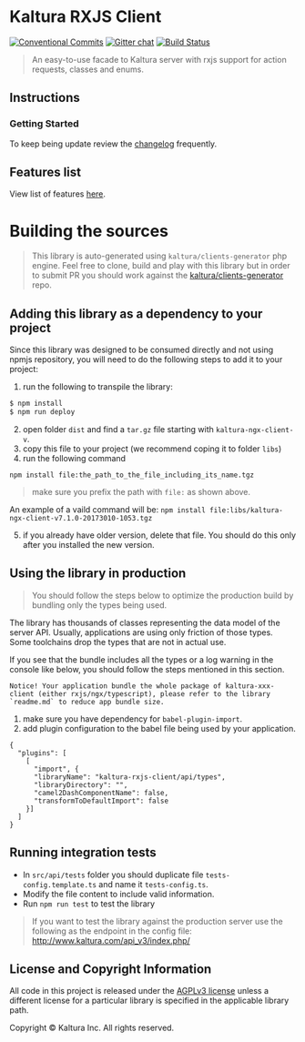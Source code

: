 # Kaltura RXJS Client

[![Conventional Commits](https://img.shields.io/badge/Conventional%20Commits-1.0.0-yellow.svg)](https://conventionalcommits.org) [![Gitter chat](https://badges.gitter.im/kaltura-ng/kaltura-ng.png)](https://gitter.im/kaltura-ng/kaltura-ng) [![Build Status](https://travis-ci.org/kaltura/KalturaGeneratedAPIClientsAngular.svg?branch=master)](https://travis-ci.org/kaltura/KalturaGeneratedAPIClientsAngular)

> An easy-to-use facade to Kaltura server with rxjs support for action requests, classes and enums.


## Instructions

### Getting Started
To keep being update review the [changelog](CHANGELOG.md) frequently.

## Features list
View list of features [here](features.md).

# Building the sources
> This library is auto-generated using `kaltura/clients-generator` php engine. Feel free to clone, build and play with this library but in order to submit PR you should work against the [kaltura/clients-generator](https://github.com/kaltura/clients-generator) repo.


## Adding this library as a dependency to your project
Since this library was designed to be consumed directly and not using npmjs repository, you will need to do the following steps to add it to your project:
1. run the following to transpile the library:
```bash
$ npm install
$ npm run deploy
```
2. open folder `dist` and find a `tar.gz` file starting with `kaltura-ngx-client-v`.
3. copy this file to your project (we recommend coping it to folder `libs`)
4. run the following command
 ```
 npm install file:the_path_to_the_file_including_its_name.tgz
 ```
> make sure you prefix the path with `file:` as shown above.

An example of a vaild command will be: `npm install file:libs/kaltura-ngx-client-v7.1.0-20173010-1053.tgz`

5. if you already have older version, delete that file. You should do this only after you installed the new version.

## Using the library in production
> You should follow the steps below to optimize the production build by bundling only the types being used.

The library has thousands of classes representing the data model of the server API. Usually, applications are using only friction of those types. Some toolchains drop the types that are not in actual use. 

If you see that the bundle includes all the types or a log warning in the console like below, you should follow the steps mentioned in this section.

```
Notice! Your application bundle the whole package of kaltura-xxx-client (either rxjs/ngx/typescript), please refer to the library `readme.md` to reduce app bundle size. 
```

1. make sure you have dependency for `babel-plugin-import`.
2. add plugin configuration to the babel file being used by your application. 
```
{
  "plugins": [
    [
      "import", {
      "libraryName": "kaltura-rxjs-client/api/types",
      "libraryDirectory": "",
      "camel2DashComponentName": false,
      "transformToDefaultImport": false
    }]
  ]
}
```

## Running integration tests
- In `src/api/tests` folder you should duplicate file `tests-config.template.ts` and name it `tests-config.ts`.
- Modify the file content to include valid information.
- Run `npm run test` to test the library

> If you want to test the library against the production server use the following as the endpoint in the config file: http://www.kaltura.com/api_v3/index.php/


## License and Copyright Information
All code in this project is released under the [AGPLv3 license](http://www.gnu.org/licenses/agpl-3.0.html) unless a different license for a particular library is specified in the applicable library path.

Copyright © Kaltura Inc. All rights reserved.
